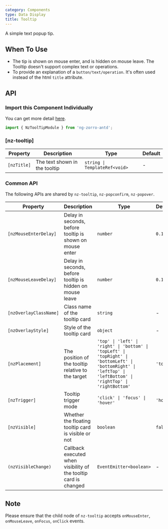 ```yaml
---
category: Components
type: Data Display
title: Tooltip
---
```


A simple text popup tip.

## When To Use

- The tip is shown on mouse enter, and is hidden on mouse leave. The Tooltip doesn't support complex text or operations.
- To provide an explanation of a `button/text/operation`. It's often used instead of the html `title` attribute.

## API

### Import this Component Individually

You can get more detail [here](/docs/getting-started/en#import-a-component-individually).

```ts
import { NzToolTipModule } from 'ng-zorro-antd';
```

### [nz-tooltip]

| Property | Description | Type | Default |
| -------- | ----------- | ---- | ------- |
| `[nzTitle]` | The text shown in the tooltip | `string \| TemplateRef<void>` | - |

### Common API

The following APIs are shared by `nz-tooltip`, `nz-popconfirm`, `nz-popover`.

| Property | Description | Type | Default |
| -------- | ----------- | ---- | ------- |
| `[nzMouseEnterDelay]` | Delay in seconds, before tooltip is shown on mouse enter | `number` | `0.15` |
| `[nzMouseLeaveDelay]` | Delay in seconds, before tooltip is hidden on mouse leave | `number` | `0.1` |
| `[nzOverlayClassName]` | Class name of the tooltip card | `string` | - |
| `[nzOverlayStyle]` | Style of the tooltip card | `object` | - |
| `[nzPlacement]` | The position of the tooltip relative to the target | `'top' \| 'left' \| 'right' \| 'bottom' \| 'topLeft' \| 'topRight' \| 'bottomLeft' \| 'bottomRight' \| 'leftTop' \| 'leftBottom' \| 'rightTop' \| 'rightBottom'` | `'top'` |
| `[nzTrigger]` | Tooltip trigger mode | `'click' \| 'focus' \| 'hover'` | `'hover'` |
| `[nzVisible]` | Whether the floating tooltip card is visible or not | `boolean` | `false` |
| `(nzVisibleChange)` | Callback executed when visibility of the tooltip card is changed | `EventEmitter<boolean>` | - |

## Note

Please ensure that the child node of `nz-tooltip` accepts `onMouseEnter`, `onMouseLeave`, `onFocus`, `onClick` events.
